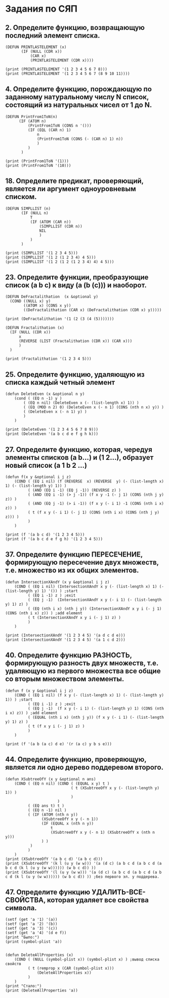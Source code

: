 # Задания по СЯП

## 2. Определите функцию, возвращающую последний элемент списка.
```
(DEFUN PRINTLASTELEMENT (x)
       (IF (NULL (CDR x))
           (CAR x)
           (PRINTLASTELEMENT (CDR x))))

(print (PRINTLASTELEMENT '(1 2 3 4 5 6 7 8)))
(print (PRINTLASTELEMENT '(1 2 3 4 5 6 7 (8 9 10 11))))
```
## 4. Определите функцию, порождающую по заданному натуральному числу N список, состоящий из натуральных чисел от 1 до N.
```
(DEFUN PrintFrom1ToN(n)
      (IF (ATOM n)
          (PrintFrom1ToN (CONS n '()))
          (IF (EQL (CAR n) 1)
              n
              (PrintFrom1ToN (CONS (- (CAR n) 1) n))
              )
          )
       )
       
(print (PrintFrom1ToN '(1)))
(print (PrintFrom1ToN '(10)))
```
## 18. Определите предикат, проверяющий, является ли аргумент одноуровневым списком.
```
(DEFUN SIMPLLIST (n)
       (IF (NULL n)
           T
           (IF (ATOM (CAR n))
               (SIMPLLIST (CDR n))
               NIL
               )
           )
       )

(print (SIMPLLIST '(1 2 3 4 5)))
(print (SIMPLLIST '(1 2 (1 2 3 4) 4 5)))
(print (SIMPLLIST '(1 2 (1 2 (1 2 3 4) 4) 4 5)))
```
## 23. Определите функции, преобразующие список (a b с) к виду (а (b (с))) и наоборот.
```
(DEFUN DeFractalithation  (x &optional y) 
  (COND ((NULL x) y)
        ((ATOM x) (CONS x y))
        ((DeFractalithation (CAR x) (DeFractalithation (CDR x) y)))))

(print (DeFractalithation '(1 (2 (3 (4 (5)))))))

(DEFUN Fractalithation (x)
  (IF (NULL (CDR x))
      x
      (REVERSE (LIST (Fractalithation (CDR x)) (CAR x)))
      )
  )
 
(print (Fractalithation '(1 2 3 4 5)))
```
## 25. Определите функцию, удаляющую из списка каждый четный элемент
```
(defun DeleteEven (x &optional n y)
    (cond ( (EQ n -1) y )
        ( (EQ n nil) (DeleteEven x (- (list-length x) 1)) )
        ( (EQ (MOD n 2) 0) (DeleteEven x (- n 1) (CONS (nth n x) y)) )
        ( (DeleteEven x (- n 1) y) )
        )
    )

(print (DeleteEven '(1 2 3 4 5 6 7 8 9)))
(print (DeleteEven '(a b c d e f g h k)))
```
## 27. Определите функцию, которая, чередуя элементы списков (a b...) и (1 2...), образует новый список (a 1 b 2 ...)
```
(defun f(x y &optional i j z)
    (COND ( (EQ i nil) (f (REVERSE  x) (REVERSE  y) (- (list-length x) 1) (- (list-length y) 1)) )
          ( (AND (EQ i -1) (EQ j -1)) (REVERSE z) )
          ( (AND (EQ i -1) (> j -1)) (f x y -1 (- j 1) (CONS (nth j y) z)) )
          ( (AND (EQ j -1) (> i -1)) (f x y (- i 1) -1 (CONS (nth i x) z)) )
          ( t (f x y (- i 1) (- j 1) (CONS (nth i x) (CONS (nth j y) z))) )
          )
    )

(print (f '(a b c d) '(1 2 3 4 5)))
(print (f '(a b c d e f g h) '(1 2 3 4 5)))
```
## 37. Определите функцию ПЕРЕСЕЧЕНИЕ, формирующую пересечение двух множеств, т.е. множество из их общих элементов.
```
(defun IntersectionXAndY (x y &optional i j z)
    (COND ( (EQ i nil) (IntersectionXAndY x y (- (list-length x) 1) (- (list-length y) 1) '()) ) ;start
          ( (EQ i -1) z ) ;exit
          ( (EQ j -1)  (IntersectionXAndY x y (- i 1) (- (list-length y) 1) z) )
          ( (EQ (nth i x) (nth j y)) (IntersectionXAndY x y i (- j 1) (CONS (nth i x) z)) ) ;add element
          ( t (IntersectionXAndY x y i (- j 1) z) )
          )
    )

(print (IntersectionXAndY '(1 2 3 4 5) '(a d c d e)))
(print (IntersectionXAndY '(1 2 3 4 5) '(a 1 c d 2)))
```
## 40. Определите функцию РАЗНОСТЬ, формирующую разность двух множеств, т.е. удаляющую из первого множества все общие со вторым множеством элементы.
```
(defun f (x y &optional i j z)
    (COND ( (EQ i nil) (f x y (- (list-length x) 1) (- (list-length y) 1)) ) ;start
          ( (EQ i -1) z ) ;exit
          ( (EQ j -1)  (f x y (- i 1) (- (list-length y) 1) (CONS (nth i x) z)) ) ;add element
          ( (EQUAL (nth i x) (nth j y)) (f x y (- i 1) (- (list-length y) 1) z) ) 
          ( t (f x y i (- j 1) z) )
          )
    )

(print (f '(a b (a c) d e) '(r (a c) y b s e)))
```

## 44. Определите функцию, проверяющую, является ли одно дерево поддеревом второго.
```
(defun XSubtreeOfY (x y &optional n ans)
    (COND ( (EQ n nil) (COND ( (EQUAL x y) t )
                             ( t (XSubtreeOfY x y (- (list-length y) 1)) )
                             ) 
                       )
          ( (EQ ans t) t )
          ( (EQ n -1) nil )
          ( (IF (ATOM (nth n y))
                (XSubtreeOfY x y (- n 1))
                (IF (EQUAL x (nth n y))
                    t
                    (XSubtreeOfY x y (- n 1) (XSubtreeOfY x (nth n y)))
                ) )
           )
          )
    )
(print (XSubtreeOfY '(a b c d) '(a b c d)))
(print (XSubtreeOfY '(k l (u y (w w))) '(a (d c) (a b c d (a b c d (a b c d (k l (u y (w w)))))) (w b c d)) ))
(print (XSubtreeOfY '(l (u y (w w))) '(a (d c) (a b c d (a b c d (a b c d (k l (u y (w w)))))) (w b c d)) )) ;без первого эл. у поддерева.
```
## 47. Определите функцию УДАЛИТЬ-ВСЕ-СВОЙСТВА, которая удаляет все свойства символа.
```
(setf (get 'a '1) '(a))
(setf (get 'a '2) '(b))
(setf (get 'a '3) '(c))
(setf (get 'a '4) '(d e f))
(print "Было:")
(print (symbol-plist 'a))


(defun DeleteAllProperties (x)
    (COND ( (NULL (symbol-plist x)) (symbol-plist x) ) ;вывод списка свойств
          ( t (remprop x (CAR (symbol-plist x)))
              (DeleteAllProperties x))
          )
    )
(print "Стало:")
(print (DeleteAllProperties 'a))
```
